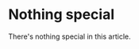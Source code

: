 <!---
{
	"date": "2017-01-31 23:21",
	"more": "Read more on Nothing special",

	"template": "useful"
}
-->
# Nothing special

There's nothing special in this article.
